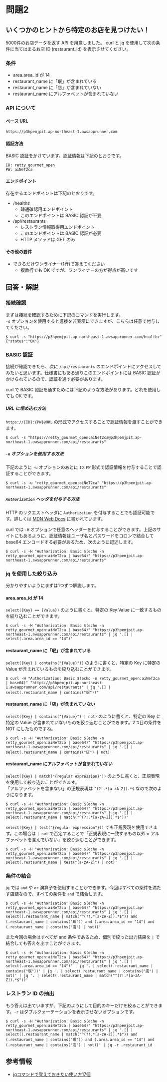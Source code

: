 # 問題2
## いくつかのヒントから特定のお店を見つけたい！
5000件のお店データを返す API を用意しました。
curl と jq を使用して次の条件に当てはまるお店 ID (restaurant_id) を表示させてください。

### 条件
- area.area_id が 14
- restaurant_name に「珉」が含まれている
- restaurant_name に「店」が含まれていない
- restaurant_name にアルファベットが含まれていない

### API について

#### ベース URL
```
https://p3hpemjpit.ap-northeast-1.awsapprunner.com
````

#### 認証方法
BASIC 認証をかけています。認証情報は下記のとおりです。

```
ID: retty_gourmet_open
PW: aiNeT2ca
```

#### エンドポイント
存在するエンドポイントは下記のとおりです。

- /healthz
    - 疎通確認用エンドポイント
    - このエンドポイントは BASIC 認証が不要
- /api/restaurants
    - レストラン情報取得用エンドポイント
    - このエンドポイントは BASIC 認証が必要
    - HTTP メソッドは GET のみ

#### その他の要件
- できるだけワンライナー(1行)で答えてください
    - 複数行でも OK ですが、ワンライナーの方が得点が高いです



## 回答・解説
### 接続確認
まずは接続を確認するために下記のコマンドを実行します。  
`-s` オプションを使用すると進捗を非表示にできますが、こちらは任意で付与してください。
```
$ curl -s "https://p3hpemjpit.ap-northeast-1.awsapprunner.com/healthz"
{"status":"OK"}
```

### BASIC 認証
接続が確認できたら、次に `/api/restaurants` のエンドポイントにアクセスしてみたいと思います。仕様書にもある通りこのエンドポイントには BASIC 認証がかけられているので、認証を通す必要があります。  

curl で BASIC 認証を通すためには下記のような方法があります。どれを使用しても OK です。
##### URL に埋め込む方法
`https://{ID}:{PW}@URL` の形式でアクセスすることで認証情報を渡すことができます。
```
$ curl -s "https://retty_gourmet_open:aiNeT2ca@p3hpemjpit.ap-northeast-1.awsapprunner.com/api/restaurants"
```


##### `-u` オプションを使用する方法
下記のように `-u` オプションのあとに `ID:PW` 形式で認証情報を付与することで認証することができます。
```
$ curl -s -u "retty_gourmet_open:aiNeT2ca" "https://p3hpemjpit.ap-northeast-1.awsapprunner.com/api/restaurants"
```

##### `Authorization` ヘッダを付与する方法
HTTP のリクエストヘッダに `Authorization` を付与することでも認証可能です。詳しくは [MDN Web Docs](https://developer.mozilla.org/ja/docs/Web/HTTP/Headers/Authorization) に書かれています。

curl では `-H` オプションで任意のヘッダーを付与することができます。上記のサイトにもあるように、認証情報はユーザ名とパスワードをコロンで結合して base64 エンコードする必要があるため、次のように記述します。  
```
$ curl -s -H "Authorization: Basic $(echo -n retty_gourmet_open:aiNeT2ca | base64)" "https://p3hpemjpit.ap-northeast-1.awsapprunner.com/api/restaurants"
```

### jq を使用した絞り込み
分かりやすいようにまずは1つずつ解説します。

#### area.area_id が 14
`select({Key} == {Value})` のように書くと、特定の Key:Value に一致するものを絞り込むことができます。

```
$ curl -s -H "Authorization: Basic $(echo -n retty_gourmet_open:aiNeT2ca | base64)" "https://p3hpemjpit.ap-northeast-1.awsapprunner.com/api/restaurants" | jq '.[] | select(.area.area_id == "14")'
```

#### restaurant_name に「珉」が含まれている
`select({Key} | contains("{Value}"))` のように書くと、特定の Key に特定の Value が含まれているものを絞り込むことができます。
```
$ curl -H "Authorization: Basic $(echo -n retty_gourmet_open:aiNeT2ca | base64)" "https://p3hpemjpit.ap-northeast-1.awsapprunner.com/api/restaurants" | jq '.[] | select(.restaurant_name | contains("珉"))'
```

#### restaurant_name に「店」が含まれていない
`select({Key} | contains("{Value}") | not)` のように書くと、特定の Key に特定の Value が含まれていないものを絞り込むことができます。2つ目の条件を NOT にしたものですね。  

```
$ curl -s -H "Authorization: Basic $(echo -n retty_gourmet_open:aiNeT2ca | base64)" "https://p3hpemjpit.ap-northeast-1.awsapprunner.com/api/restaurants" | jq '.[] | select(.restaurant_name | contains("店") | not)'
```

#### restaurant_name にアルファベットが含まれていない
`select({Key} | match("{regular expression}"))` のように書くと、正規表現を使用して絞り込むことができます。  
「アルファベットを含まない」の正規表現は `^(?!.*[a-zA-Z]).*$` なので次のようになります。

```
$ curl -s -H "Authorization: Basic $(echo -n retty_gourmet_open:aiNeT2ca | base64)" "https://p3hpemjpit.ap-northeast-1.awsapprunner.com/api/restaurants" | jq '.[] | select(.restaurant_name | match("^(?!.*[a-zA-Z]).*$"))'
```

`select({Key} | test("{regular expression"}))` でも正規表現を使用できます。この場合は `| not` で否定することで「正規表現に一致するもの以外 = アルファベットを含んでいない」を絞り込むことができます。
```
$ curl -s -H "Authorization: Basic $(echo -n retty_gourmet_open:aiNeT2ca | base64)" "https://p3hpemjpit.ap-northeast-1.awsapprunner.com/api/restaurants" | jq '.[] | select(.restaurant_name | test("[a-zA-Z]") | not)'
```

### 条件の結合
jq では `and` や `or` 演算子を使用することができます。今回はすべての条件を満たす店舗なので、すべての条件を `and` で結合します。

```
$ curl -s -H "Authorization: Basic $(echo -n retty_gourmet_open:aiNeT2ca | base64)" "https://p3hpemjpit.ap-northeast-1.awsapprunner.com/api/restaurants" | jq '.[] | select((.restaurant_name | match("^(?!.*[a-zA-Z]).*$")) and (.restaurant_name | contains("珉")) and (.area.area_id == "14") and (.restaurant_name | contains("店") | not))'
```

また今回の場合はすべてが and 条件であるため、個別で絞った出力結果を `|` で結合しても答えを出すことができます。
```
$ curl -s -H "Authorization: Basic $(echo -n retty_gourmet_open:aiNeT2ca | base64)" "https://p3hpemjpit.ap-northeast-1.awsapprunner.com/api/restaurants" | jq '.[] | select(.area.area_id == "14")' | jq '. | select(.restaurant_name | contains("珉"))' | jq '. | select(.restaurant_name | contains("店") | not)' | jq '. | select(.restaurant_name | match("^(?!.*[a-zA-Z]).*$"))'
```

### レストラン ID の抽出
もう答えは出ていますが、下記のようにして目的のキーだけを絞ることができます。`-r` はダブルクォーテーションを表示させないオプションです。

```
$ curl -s -H "Authorization: Basic $(echo -n retty_gourmet_open:aiNeT2ca | base64)" "https://p3hpemjpit.ap-northeast-1.awsapprunner.com/api/restaurants" | jq '.[] | select((.restaurant_name | match("^(?!.*[a-zA-Z]).*$")) and (.restaurant_name | contains("珉")) and (.area.area_id == "14") and (.restaurant_name | contains("店") | not))' | jq -r .restaurant_id
```


## 参考情報
- [jqコマンドで覚えておきたい使い方17個](https://orebibou.com/ja/home/201605/20160510_001/)
